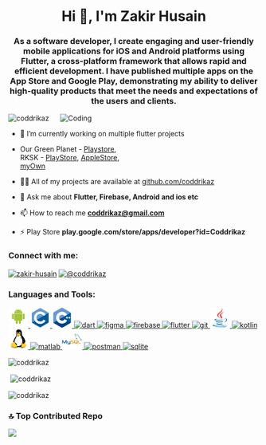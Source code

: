 <h1 align="center">Hi 👋, I'm Zakir Husain</h1>
<!-- <div align="center"> <img src="https://raw.githubusercontent.com/coddrikaz/coddrikaz/main/banner2.png"> </div> -->
<h3 align="center">As a software developer, I create engaging and user-friendly mobile applications for iOS and Android platforms using Flutter, a cross-platform framework that allows rapid and efficient development. I have published multiple apps on the App Store and Google Play, demonstrating my ability to deliver high-quality products that meet the needs and expectations of the users and clients.</h3>
<img align="right" alt="Coding" width="400" src="https://c.tenor.com/GfSX-u7VGM4AAAAC/coding.gif">

<p align="left"> <img src="https://komarev.com/ghpvc/?username=coddrikaz&label=Profile%20views&color=0e75b6&style=flat" alt="coddrikaz" /> </p>

- 🔭 I’m currently working on multiple flutter projects<br>
- Our Green Planet - [Playstore](https://play.google.com/store/apps/details?id=com.vi.ourgreenplanet),<br> RKSK - [PlayStore](https://play.google.com/store/apps/details?id=com.indev.afhc), [AppleStore](https://apps.apple.com/in/app/afhc/id1537557739),<br> [myOwn](https://play.google.com/store/apps/developer?id=Coddrikaz)

- 👨‍💻 All of my projects are available at [github.com/coddrikaz](https://github.com/coddrikaz)

- 💬 Ask me about **Flutter, Firebase, Android and ios etc**

- 📫 How to reach me **coddrikaz@gmail.com**

- ⚡ Play Store **play.google.com/store/apps/developer?id=Coddrikaz**

<h3 align="left">Connect with me:</h3>
<p align="left">
<a href="https://linkedin.com/in/zakir-husain" target="blank"><img align="center" src="https://raw.githubusercontent.com/rahuldkjain/github-profile-readme-generator/master/src/images/icons/Social/linked-in-alt.svg" alt="zakir-husain" height="30" width="40" /></a>
<a href="https://www.youtube.com/@coddrikaz" target="blank"><img align="center" src="https://raw.githubusercontent.com/rahuldkjain/github-profile-readme-generator/master/src/images/icons/Social/youtube.svg" alt="@coddrikaz" height="30" width="40" /></a>
</p>

<h3 align="left">Languages and Tools:</h3>
<p align="left"> <a href="https://developer.android.com" target="_blank" rel="noreferrer"> <img src="https://raw.githubusercontent.com/devicons/devicon/master/icons/android/android-original-wordmark.svg" alt="android" width="40" height="40"/> </a> <a href="https://www.cprogramming.com/" target="_blank" rel="noreferrer"> <img src="https://raw.githubusercontent.com/devicons/devicon/master/icons/c/c-original.svg" alt="c" width="40" height="40"/> </a> <a href="https://www.w3schools.com/cpp/" target="_blank" rel="noreferrer"> <img src="https://raw.githubusercontent.com/devicons/devicon/master/icons/cplusplus/cplusplus-original.svg" alt="cplusplus" width="40" height="40"/> </a> <a href="https://dart.dev" target="_blank" rel="noreferrer"> <img src="https://www.vectorlogo.zone/logos/dartlang/dartlang-icon.svg" alt="dart" width="40" height="40"/> </a> <a href="https://www.figma.com/" target="_blank" rel="noreferrer"> <img src="https://www.vectorlogo.zone/logos/figma/figma-icon.svg" alt="figma" width="40" height="40"/> </a> <a href="https://firebase.google.com/" target="_blank" rel="noreferrer"> <img src="https://www.vectorlogo.zone/logos/firebase/firebase-icon.svg" alt="firebase" width="40" height="40"/> </a> <a href="https://flutter.dev" target="_blank" rel="noreferrer"> <img src="https://www.vectorlogo.zone/logos/flutterio/flutterio-icon.svg" alt="flutter" width="40" height="40"/> </a> <a href="https://git-scm.com/" target="_blank" rel="noreferrer"> <img src="https://www.vectorlogo.zone/logos/git-scm/git-scm-icon.svg" alt="git" width="40" height="40"/> </a> <a href="https://www.java.com" target="_blank" rel="noreferrer"> <img src="https://raw.githubusercontent.com/devicons/devicon/master/icons/java/java-original.svg" alt="java" width="40" height="40"/> </a> <a href="https://kotlinlang.org" target="_blank" rel="noreferrer"> <img src="https://www.vectorlogo.zone/logos/kotlinlang/kotlinlang-icon.svg" alt="kotlin" width="40" height="40"/> </a> <a href="https://www.linux.org/" target="_blank" rel="noreferrer"> <img src="https://raw.githubusercontent.com/devicons/devicon/master/icons/linux/linux-original.svg" alt="linux" width="40" height="40"/> </a> <a href="https://www.mathworks.com/" target="_blank" rel="noreferrer"> <img src="https://upload.wikimedia.org/wikipedia/commons/2/21/Matlab_Logo.png" alt="matlab" width="40" height="40"/> </a> <a href="https://www.mysql.com/" target="_blank" rel="noreferrer"> <img src="https://raw.githubusercontent.com/devicons/devicon/master/icons/mysql/mysql-original-wordmark.svg" alt="mysql" width="40" height="40"/> </a> <a href="https://postman.com" target="_blank" rel="noreferrer"> <img src="https://www.vectorlogo.zone/logos/getpostman/getpostman-icon.svg" alt="postman" width="40" height="40"/> </a> <a href="https://www.sqlite.org/" target="_blank" rel="noreferrer"> <img src="https://www.vectorlogo.zone/logos/sqlite/sqlite-icon.svg" alt="sqlite" width="40" height="40"/> </a> </p>

<p><img align="center" src="https://github-readme-stats.vercel.app/api/top-langs?username=coddrikaz&show_icons=true&locale=en&layout=compact" alt="coddrikaz" /></p>

<p>&nbsp;<img align="center" src="https://github-readme-stats.vercel.app/api?username=coddrikaz&show_icons=true&locale=en" alt="coddrikaz" /></p>

<p><img align="center" src="https://github-readme-streak-stats.herokuapp.com/?user=coddrikaz&" alt="coddrikaz" /></p>

### 🔝 Top Contributed Repo
![](https://github-contributor-stats.vercel.app/api?username=coddrikaz&limit=5&theme=flat&combine_all_yearly_contributions=true)
